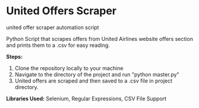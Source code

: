 # United Offers Scraper
united offer scraper automation script

Python Script that scrapes offers from United Airlines website offers section and prints them to a .csv for easy reading.

**Steps:**
1. Clone the repository locally to your machine
2. Navigate to the directory of the project and run "python master.py"
3. United offers are scraped and then saved to a .csv file in project directory.

**Libraries Used:**
Selenium, Regular Expressions, CSV File Support
